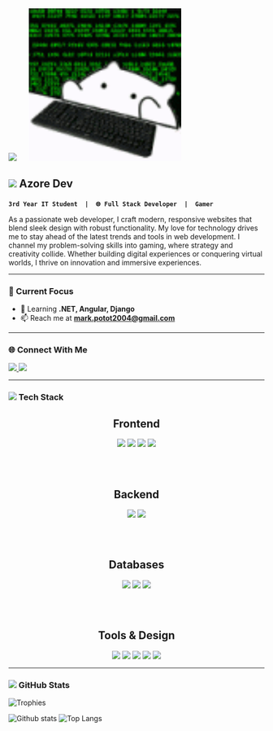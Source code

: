 <!-- BANNER SECTION -->
<div align="left">
  <img src="https://media4.giphy.com/media/v1.Y2lkPTc5MGI3NjExn280em9vcnRtdTBzbTU1YzcwMHQ0bzE2a3o4cTljbmd3cG84cnhvOSZlcD12MV9faW50ZXJuYWxfZ2lmX2J5X2lkJmN0PWc/kkwwub0ANo8wm2hXwE/giphy.gif" height="300">
  &nbsp;&nbsp;&nbsp;&nbsp;
  <img src="https://github.com/Mark20042/Mark20042/blob/main/hackir.gif?raw=true" height="300">
</div>

<!-- ABOUT ME SECTION WITH ANIMATION -->
## <img src="https://media.giphy.com/media/hvRJCLFzcasrR4ia7z/giphy.gif" width="25px"> Azore Dev
**`3rd Year IT Student  |  🌐 Full Stack Developer  |  Gamer`**

As a passionate web developer, I craft modern, responsive websites that blend sleek design with robust functionality. My love for technology drives me to stay ahead of the latest trends and tools in web development. I channel my problem-solving skills into gaming, where strategy and creativity collide. Whether building digital experiences or conquering virtual worlds, I thrive on innovation and immersive experiences.

---

### 🎯 Current Focus
- 🌱 Learning **.NET, Angular, Django**  
- 📫 Reach me at **mark.potot2004@gmail.com**  

---

### 🌐 Connect With Me
<a href="https://www.instagram.com/azorezxc" target="_blank">
  <img src="https://img.shields.io/badge/Instagram-E4405F?logo=instagram&logoColor=white&style=for-the-badge" height="30">
</a>
<a href="https://www.facebook.com/makoyjoseph.minor" target="_blank">
  <img src="https://img.shields.io/badge/Facebook-1877F2?logo=facebook&logoColor=white&style=for-the-badge" height="30">
</a>

---

### <img src="https://media2.giphy.com/media/QssGEmpkyEOhBCb7e1/giphy.gif" width="25px"> Tech Stack
<div style="text-align: center;">

  <!-- Frontend -->
  <h2>Frontend</h2>
  <img src="https://img.shields.io/badge/tailwindcss-%2338B2AC.svg?style=for-the-badge&logo=tailwind-css&logoColor=white">
  <img src="https://img.shields.io/badge/angular-%23DD0031.svg?style=for-the-badge&logo=angular&logoColor=white">
  <img src="https://img.shields.io/badge/svelte-%23FF3E00.svg?style=for-the-badge&logo=svelte&logoColor=white">
  <img src="https://img.shields.io/badge/react-%2320232a.svg?style=for-the-badge&logo=react&logoColor=%2361DAFB">

  <br><br>

  <!-- Backend -->
  <h2>Backend</h2>
  <img src="https://img.shields.io/badge/.NET-%235C2D91.svg?style=for-the-badge&logo=dotnet&logoColor=white">
  <img src="https://img.shields.io/badge/django-%23092E20.svg?style=for-the-badge&logo=django&logoColor=white">

  <br><br>

  <!-- Databases -->
  <h2>Databases</h2>
  <img src="https://img.shields.io/badge/mysql-%2300f.svg?style=for-the-badge&logo=mysql&logoColor=white">
  <img src="https://img.shields.io/badge/microsoft%20sql%20server-%23CC2927.svg?style=for-the-badge&logo=microsoft%20sql%20server&logoColor=white">
  <img src="https://img.shields.io/badge/sqlite-%2307405e.svg?style=for-the-badge&logo=sqlite&logoColor=white">

  <br><br>

  <!-- Tools & Design -->
  <h2>Tools & Design</h2>
  <img src="https://img.shields.io/badge/git-%23F05033.svg?style=for-the-badge&logo=git&logoColor=white">
  <img src="https://img.shields.io/badge/figma-%23F24E1E.svg?style=for-the-badge&logo=figma&logoColor=white">
  <img src="https://img.shields.io/badge/arduino-%2300979D.svg?style=for-the-badge&logo=arduino&logoColor=white">
  <img src="https://img.shields.io/badge/npm-%23CB3837.svg?style=for-the-badge&logo=npm&logoColor=white">
  <img src="https://img.shields.io/badge/node.js-%23339933.svg?style=for-the-badge&logo=node.js&logoColor=white">

</div>



---

### <img src="https://media.giphy.com/media/iY8CRBdQXODJSCERIr/giphy.gif" width="25px"> GitHub Stats
![Trophies](https://github-profile-trophy.vercel.app/?username=Mark20042&theme=radical&no-frame=true&no-bg=false&margin-w=4)

![Github stats](https://github-readme-stats.vercel.app/api?username=Mark20042&theme=blueberry&count_private=true&hide_border=true&line_height=20)
![Top Langs](https://github-readme-stats.vercel.app/api/top-langs/?username=Mark20042&layout=compact&theme=blueberry&count_private=true&hide_border=true)
